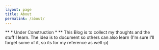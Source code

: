 ```yaml
---
layout: page
title: About
permalink: /about/
---
```


** \* Under Construction \* **
This Blog is to collect my thoughts and the stuff I learn. The idea is to document so others can also learn (I'm sure I'll forget some of it, so its for my reference as well :p)

